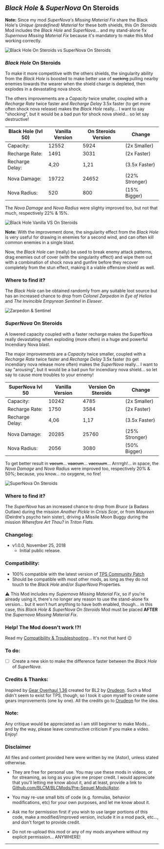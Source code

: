 ## *Black Hole* & *SuperNova* On Steroids

__Note:__ Since my mod *SuperNova's Missing Material Fix* share the Black Hole's *Unique (predefined) Material* for these both shields, this *On Steroids* Mod includes the *Black Hole* and *SuperNova*... and my stand-alone fix *Supernova Missing Material Fix* because it's mandatory to make this Mod working correctly.

![Black Hole On Steroids vs SuperNova On Steroids](https://imgur.com/KWQPcyi.jpg "Don't worry guys... even if my screen capture show French text, my mods are in English")

### *Black Hole* On Steroids

To make it more competitive with the others shields, the singularity ability from the *Black Hole* is boosted to make better use of ~~sucking~~ pulling nearby enemies towards the wearer when the shield charge is depleted, then explodes in a devastating nova shock.

The others improvements are a *Capacity* twice smaller, coupled with a *Recharge Rate* twice faster and *Recharge Delay* 3.5x faster (to get more often shock nova release) makes the *Black Hole* really... I want to say "shocking", but it would be a bad pun for shock nova shield... so let say destructive! 

| Black Hole (lvl 50) | Vanilla Version  | On Steroids Version | Change         | 
| -------------       | -------------    | -------------       | -------------  |                             
| Capacity:           | 12552            | 5924                | (2x Smaller)   | 
| Recharge Rate:      | 1491             | 3031                | (2x Faster)    | 
| Recharge Delay:     | 4,20             | 1,21                | (3.5x Faster)  | 
| Nova Damage:        | 19722            | 24652               | (22% Stronger) | 
| Nova Radius:        | 520              | 800                 | (15% Bigger)   | 

The *Nova Damage* and *Nova Radius* were slighty improved too, but not that much, respectively 22% & 15%.

![Black Hole Vanilla VS On Steroids](https://imgur.com/fpgwhBk.jpg "Don't worry guys... even if my screen capture show French text, my mods are in English")

__Note:__ With the improvement done, the singularity effect from the *Black Hole* is very useful for drawing in enemies for a second wind, and can often kill common enemies in a single blast.

Now, the *Black Hole* can (really) be used to break enemy attack patterns, drag enemies out of cover (with the singularity effect) and wipe them out with a combination of shock nova and gunfire before they recover completely from the stun effect, making it a viable offensive shield as well.

### Where to find it?

The *Black Hole* can be obtained randomly from any suitable loot source but has an increased chance to drop from *Colonel Zarpedon* in *Eye of Helios* and *The Invincible Empyrean Sentinel* in *Eleseer*. 

![Zarpedon & Sentinel](https://imgur.com/zoEeIUQ.jpg "Don't worry guys... even if my screen capture show French text, my mods are in English")

### *SuperNova* On Steroids

A lowered capacity coupled with a faster recharge makes the SuperNova really devastating when exploding (more often) in a huge and powerful Incendiary Nova blast.

The major improvements are a *Capacity* twice smaller, coupled with a *Recharge Rate* twice faster and *Recharge Delay* 3.5x faster (to get incendiary nova release more often) makes the *SuperNova* really... I want to say "arousing", but it would be a bad pun for incendiary nova shield... so let say to cause more troubles to your ennemy!

| SuperNova lvl 50    | Vanilla Version  | Version On Steroids | Change         | 
| -------------       | -------------    | -------------       | -------------  |                             
| Capacity:           | 10242            | 4785                | (2x Smaller)   | 
| Recharge Rate:      | 1750             | 3584                | (2x Faster)    | 
| Recharge Delay:     | 4,06             | 1,17                | (3.5x Faster)  | 
| Nova Damage:        | 20285            | 25760               | (25% Stronger) | 
| Nova Radius:        | 2056             | 3080                | (50% Bigger)   | 

To get better result in ~~vacum~~... ~~vaacum~~... ~~vaccuum~~... Arrrrgh!... in space, the *Nova Damage* and *Nova Radius* were improved too, respectively 20% & 50%; because, you know... no oxygene, no fire!

![SuperNova On Steroids](https://imgur.com/2rgHgq4.jpg "Don't worry guys... even if my screen capture show French text, my mods are in English")

### Where to find it?

The *SuperNova* has an increased chance to drop from *Bruce* (a Badass Outlaw) during the mission *Another Pickle* in *Crisis Scar*, or from *Maureen* (Deirdre's psycho twin sister), driving a Missile Moon Buggy during the mission *Wherefore Art Thou?* in *Triton Flats*.

### Changelog:
- v1.0.0, November 25, 2018
  - Initial public release.
 
### Compatibility:

- 100% compatible with the latest version of [TPS Community Patch](https://github.com/BLCM/BLCMods/tree/master/Pre%20Sequel%20Mods/Community%20Patch)
- Should be compatible with most other mods, as long as they do not touch to the *Black Hole* and/or *SuperNova* Properties.
 
:warning: This Mod includes my *Supernova Missing Material Fix*, so if you're already  using it, there's no longer any reason to use the stand-alone fix version... but it won't hurt anything to have both enabled, though... in this case, this *Black Hole & SuperNova On Steroids* Mod must be placed __AFTER__ the *Supernova Missing Material Fix*. 

### Help! The Mod doesn't work !?!

Read my [Compatibility & Troubleshooting](https://github.com/BLCM/BLCMods/tree/master/Pre%20Sequel%20Mods/Astor/Compatibility%20%26%20Troubleshooting)... It's not that hard  :wink:

### To do:

- [ ] Create a new skin to make the difference faster between the *Black Hole* of *SuperNova*.

### Credits & Thanks:

Inspired by [Gear Overhaul 1.36](https://github.com/BLCM/BLCMods/blob/master/Borderlands%202%20mods/Orudeon/Gear%20Overhaul%201.36.txt) created for BL2 by [Orudeon](https://github.com/BLCM/BLCMods/tree/master/Borderlands%202%20mods/Orudeon). Such a Mod didn't seem to exist for TPS, though, so I took it upon myself to create some gears improvements (one by one). All the credits go to [Orudeon](https://github.com/BLCM/BLCMods/tree/master/Borderlands%202%20mods/Orudeon) for the idea.
  
### Note: 

Any critique would be appreciated as I am still beginner to make Mods... and by the way, please leave constructive criticism if you make a video. 
Enjoy!

### Disclaimer

All files and content provided here were written by me (Astor), unless stated otherwise.

- They are free for personal use. You may use these mods in videos, or for streaming, as long as you give me proper credit. I would appreciate that you'll letting me know about it, and at least, provide a link to [Github.com/BLCM/BLCMods/Pre-Sequel Mods/Astor](https://github.com/BLCM/BLCMods/tree/master/Pre%20Sequel%20Mods/Astor).

- You may re-use small bits of code (e.g. formulas, behavior modifications, etc) for your own purposes, and let me know about it. 

- Ask me for permission first if you wish to use larger portions of this code, make a modified/improved version, include it in a mod pack, etc..., and don't forget to provide credit.

- Do not re-upload this mod or any of my mods anywhere without my explicit permission... ANYWHERE!

* * * * *



